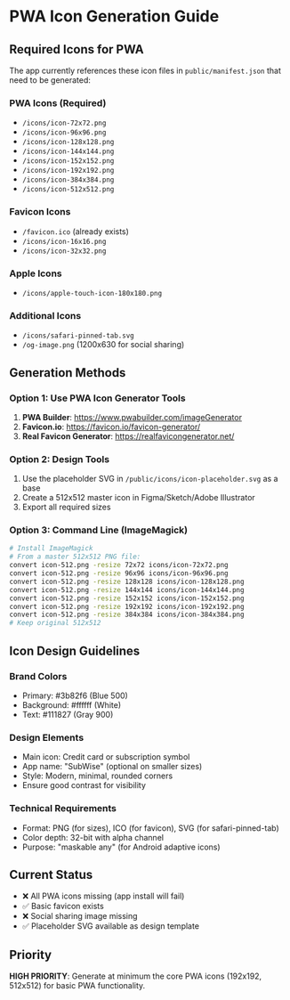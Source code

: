 # PWA Icon Generation Guide

## Required Icons for PWA

The app currently references these icon files in `public/manifest.json` that need to be generated:

### PWA Icons (Required)
- `/icons/icon-72x72.png`
- `/icons/icon-96x96.png`
- `/icons/icon-128x128.png`
- `/icons/icon-144x144.png`
- `/icons/icon-152x152.png`
- `/icons/icon-192x192.png`
- `/icons/icon-384x384.png`
- `/icons/icon-512x512.png`

### Favicon Icons
- `/favicon.ico` (already exists)
- `/icons/icon-16x16.png`
- `/icons/icon-32x32.png`

### Apple Icons
- `/icons/apple-touch-icon-180x180.png`

### Additional Icons
- `/icons/safari-pinned-tab.svg`
- `/og-image.png` (1200x630 for social sharing)

## Generation Methods

### Option 1: Use PWA Icon Generator Tools
1. **PWA Builder**: https://www.pwabuilder.com/imageGenerator
2. **Favicon.io**: https://favicon.io/favicon-generator/
3. **Real Favicon Generator**: https://realfavicongenerator.net/

### Option 2: Design Tools
1. Use the placeholder SVG in `/public/icons/icon-placeholder.svg` as a base
2. Create a 512x512 master icon in Figma/Sketch/Adobe Illustrator
3. Export all required sizes

### Option 3: Command Line (ImageMagick)
```bash
# Install ImageMagick
# From a master 512x512 PNG file:
convert icon-512.png -resize 72x72 icons/icon-72x72.png
convert icon-512.png -resize 96x96 icons/icon-96x96.png
convert icon-512.png -resize 128x128 icons/icon-128x128.png
convert icon-512.png -resize 144x144 icons/icon-144x144.png
convert icon-512.png -resize 152x152 icons/icon-152x152.png
convert icon-512.png -resize 192x192 icons/icon-192x192.png
convert icon-512.png -resize 384x384 icons/icon-384x384.png
# Keep original 512x512
```

## Icon Design Guidelines

### Brand Colors
- Primary: #3b82f6 (Blue 500)
- Background: #ffffff (White)
- Text: #111827 (Gray 900)

### Design Elements
- Main icon: Credit card or subscription symbol
- App name: "SubWise" (optional on smaller sizes)
- Style: Modern, minimal, rounded corners
- Ensure good contrast for visibility

### Technical Requirements
- Format: PNG (for sizes), ICO (for favicon), SVG (for safari-pinned-tab)
- Color depth: 32-bit with alpha channel
- Purpose: "maskable any" (for Android adaptive icons)

## Current Status
- ❌ All PWA icons missing (app install will fail)
- ✅ Basic favicon exists
- ❌ Social sharing image missing
- ✅ Placeholder SVG available as design template

## Priority
**HIGH PRIORITY**: Generate at minimum the core PWA icons (192x192, 512x512) for basic PWA functionality.
